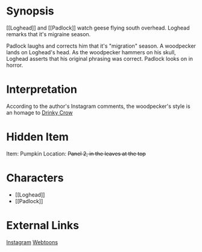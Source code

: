 # Synopsis
[[Loghead]] and [[Padlock]] watch geese flying south overhead. Loghead remarks that it's migraine season.

Padlock laughs and corrects him that it's "migration" season. A woodpecker lands on Loghead's head. As the woodpecker hammers on his skull, Loghead asserts that his original phrasing was correct. Padlock looks on in horror.

# Interpretation
According to the author's Instagram comments, the woodpecker's style is an homage to [Drinky Crow](https://en.wikipedia.org/wiki/The_Drinky_Crow_Show)

# Hidden Item
Item: Pumpkin
Location: ~~Panel 2, in the leaves at the top~~

# Characters
* [[Loghead]]
* [[Padlock]]

# External Links
[Instagram](https://www.instagram.com/p/B3dWeurgYPw/)
[Webtoons](https://www.webtoons.com/en/challenge/twistwood-tales/11-flying-south/viewer?title_no=344740&episode_no=11)
